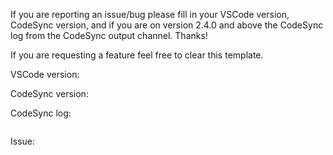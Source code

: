 If you are reporting an issue/bug please fill in your VSCode version, CodeSync version, and if you are on version 2.4.0 and above the CodeSync log from the CodeSync output channel. Thanks!

If you are requesting a feature feel free to clear this template.

VSCode version:

CodeSync version:

CodeSync log:
```
```

Issue: 
